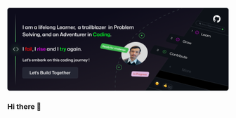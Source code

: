 [![Arjun Regmi Chhetri](https://github.com/Arjun-Regmi-Chhetri/Arjun-Regmi-Chhetri/blob/main/arjun.png)](https://arjun-chhetri.epizy.com/?i=1)


### Hi there 👋

<!--
**Arjun-Regmi-Chhetri/Arjun-Regmi-Chhetri** is a ✨ _special_ ✨ repository because its `README.md` (this file) appears on your GitHub profile.

Here are some ideas to get you started:

- 🔭 I’m currently working on ...
- 🌱 I’m currently learning ...
- 👯 I’m looking to collaborate on ...
- 🤔 I’m looking for help with ...
- 💬 Ask me about ...
- 📫 How to reach me: ...
- 😄 Pronouns: ...
- ⚡ Fun fact: ...
-->
